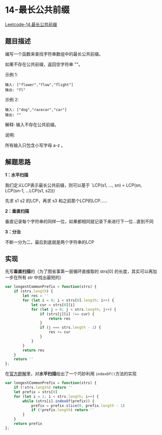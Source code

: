 # 14-最长公共前缀

[Leetcode-14.最长公共前缀](https://leetcode-cn.com/problems/longest-common-prefix/)

## 题目描述

编写一个函数来查找字符串数组中的最长公共前缀。

如果不存在公共前缀，返回空字符串 ""。

示例 1:

```
输入: ["flower","flow","flight"]
输出: "fl"
```


示例 2:

```
输入: ["dog","racecar","car"]
输出: ""
```

解释: 输入不存在公共前缀。

说明:

所有输入只包含小写字母 a-z 。

## 解题思路

**1：水平扫描**

我们定义LCP表示最长公共前缀，则可以基于 `LCP(s1, ..., sn) = LCP(sn, LCP(sn-1, ...LCP(s1, s2)))

先求 s1 s2 的LCP，再求 s3 和之前那个LCP的LCP......

**2：垂直扫描**

垂直记录每个字符串的同样一位，如果都相同就记录下来进行下一位...直到不同

**3：分治**

不断一分为二，最后到底就是两个字符串的LCP

## 实现

先写**垂直扫描**的（为了图省事第一层循环直接取的 strs[0] 的长度，其实可以再加一步在所有 str 中找出最短的）

```javascript
var longestCommonPrefix = function(strs) {
    if (strs.length) {
        let res = ''
        for (let i = 0; i < strs[0].length; i++) {
            let cur = strs[0][i]
            for (let j = 0; j < strs.length; j++) {
                if (strs[j][i] !== cur) {
                    return res
                }
                if (j === strs.length - 1) {
                    res += cur
                }
            }
        }
        return res
    }
    return ''
};
```

在[官方题解](https://leetcode-cn.com/problems/longest-common-prefix/solution/zui-chang-gong-gong-qian-zhui-by-leetcode/)里，对**水平扫描**给出了一个巧妙利用 `indexOf()`方法的实现 

```javascript
var longestCommonPrefix = function(strs) {
    if (!strs.length) return ''
    let prefix = strs[0]
    for (let i = 1; i < strs.length; i++) {
        while (strs[i].indexOf(prefix)) {
            prefix = prefix.slice(0, prefix.length - 1)
            if (!prefix.length) return ''
        }
    }
    return prefix
};
```

